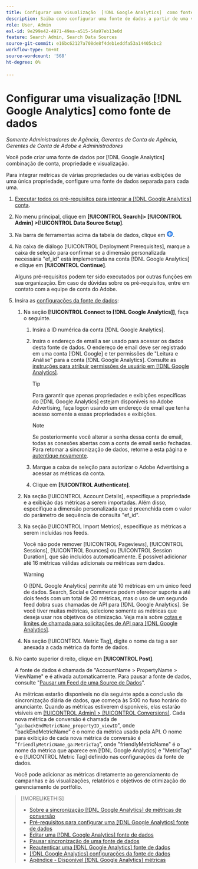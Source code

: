 ```yaml
---
title: Configurar uma visualização  [!DNL Google Analytics]  como fonte de dados
description: Saiba como configurar uma fonte de dados a partir de uma visualização  [!DNL Google Analytics] .
role: User, Admin
exl-id: 9e299e42-4971-49ea-a515-54a97eb13e0d
feature: Search Admin, Search Data Sources
source-git-commit: e16bc62127a708de8f4deb1eddfa53a14405cbc2
workflow-type: tm+mt
source-wordcount: '568'
ht-degree: 0%

---
```


# Configurar uma visualização [!DNL Google Analytics] como fonte de dados

*Somente Administradores de Agência, Gerentes de Conta de Agência, Gerentes de Conta de Adobe e Administradores*

Você pode criar uma fonte de dados por [!DNL Google Analytics] combinação de conta, propriedade e visualização.

Para integrar métricas de várias propriedades ou de várias exibições de uma única propriedade, configure uma fonte de dados separada para cada uma.

1. [Executar todos os pré-requisitos para integrar a [!DNL Google Analytics] conta](data-source-prerequisites.md).

1. No menu principal, clique em **[!UICONTROL Search]> [!UICONTROL Admin] >[!UICONTROL Data Source Setup]**.

1. Na barra de ferramentas acima da tabela de dados, clique em ![Criar](/help/search-social-commerce/assets/add.png "Criar").

1. Na caixa de diálogo [!UICONTROL Deployment Prerequisites], marque a caixa de seleção para confirmar se a dimensão personalizada necessária &quot;ef_id&quot; está implementada na conta [!DNL Google Analytics] e clique em **[!UICONTROL Continue]**.

   Alguns pré-requisitos podem ter sido executados por outras funções em sua organização. Em caso de dúvidas sobre os pré-requisitos, entre em contato com a equipe de conta do Adobe.

1. Insira as [configurações da fonte de dados](data-source-settings.md):

   1. Na seção **[!UICONTROL Connect to [!DNL Google Analytics]]**, faça o seguinte.

      1. Insira a ID numérica da conta [!DNL Google Analytics].

      1. Insira o endereço de email a ser usado para acessar os dados desta fonte de dados. O endereço de email deve ser registrado em uma conta [!DNL Google] e ter permissões de &quot;Leitura e Análise&quot; para a conta [!DNL Google Analytics]. Consulte as [instruções para atribuir permissões de usuário em [!DNL Google Analytics]](https://support.google.com/analytics/answer/9305587).

         >[!TIP]
         >
         >Para garantir que apenas propriedades e exibições específicas do [!DNL Google Analytics] estejam disponíveis no Adobe Advertising, faça logon usando um endereço de email que tenha acesso somente a essas propriedades e exibições.

         >[!NOTE]
         >
         >Se posteriormente você alterar a senha dessa conta de email, todas as conexões abertas com a conta de email serão fechadas. Para retomar a sincronização de dados, retorne a esta página e [autentique novamente](data-source-reauthenticate.md).

      1. Marque a caixa de seleção para autorizar o Adobe Advertising a acessar as métricas da conta.

      1. Clique em **[!UICONTROL Authenticate]**.

   1. Na seção [!UICONTROL Account Details], especifique a propriedade e a exibição das métricas a serem importadas. Além disso, especifique a dimensão personalizada que é preenchida com o valor do parâmetro de sequência de consulta &quot;ef_id&quot;.

   1. Na seção [!UICONTROL Import Metrics], especifique as métricas a serem incluídas nos feeds.

      Você não pode remover [!UICONTROL Pageviews], [!UICONTROL Sessions], [!UICONTROL Bounces] ou [!UICONTROL Session Duration], que são incluídos automaticamente. É possível adicionar até 16 métricas válidas adicionais ou métricas sem dados.

      >[!WARNING]
      >
      >O [!DNL Google Analytics] permite até 10 métricas em um único feed de dados. Search, Social e Commerce podem oferecer suporte a até dois feeds com um total de 20 métricas, mas o uso de um segundo feed dobra suas chamadas de API para [!DNL Google Analytics]. Se você tiver muitas métricas, selecione somente as métricas que deseja usar nos objetivos de otimização. Veja mais sobre [cotas e limites de chamada para solicitações de API para [!DNL Google Analytics]](https://developers.google.com/analytics/devguides/reporting/core/v4/limits-quotas).

   1. Na seção [!UICONTROL Metric Tag], digite o nome da tag a ser anexada a cada métrica da fonte de dados.

1. No canto superior direito, clique em **[!UICONTROL Post]**.

   A fonte de dados é chamada de &quot;AccountName > PropertyName > ViewName&quot; e é ativada automaticamente. Para pausar a fonte de dados, consulte &quot;[Pausar um Feed de uma Source de Dados](data-source-pause.md)&quot;.

   As métricas estarão disponíveis no dia seguinte após a conclusão da sincronização diária de dados, que começa às 5:00 no fuso horário do anunciante. Quando as métricas estiverem disponíveis, elas estarão visíveis em [[!UICONTROL Admin] > [!UICONTROL Conversions]](/help/search-social-commerce/admin/conversion-metrics/conversion-metric-about.md). Cada nova métrica de conversão é chamada de &quot;`ga:backEndMetricName_propertyID_viewID`&quot;, onde &quot;backEndMetricName&quot; é o nome da métrica usado pela API. O nome para exibição de cada nova métrica de conversão é &quot;`friendlyMetricName_ga:MetricTag`&quot;, onde &quot;friendlyMetricName&quot; é o nome da métrica que aparece em [!DNL Google Analytics] e &quot;MetricTag&quot; é o [!UICONTROL Metric Tag] definido nas configurações da fonte de dados.

   Você pode adicionar as métricas diretamente ao gerenciamento de campanhas e às visualizações, relatórios e objetivos de otimização do gerenciamento de portfólio.

>[!MORELIKETHIS]
>
>* [Sobre a sincronização [!DNL Google Analytics] de métricas de conversão](data-source-about.md)
>* [Pré-requisitos para configurar uma [!DNL Google Analytics] fonte de dados](data-source-prerequisites.md)
>* [Editar uma [!DNL Google Analytics] fonte de dados](data-source-edit.md)
>* [Pausar sincronização de uma fonte de dados](data-source-pause.md)
>* [Reautenticar uma [!DNL Google Analytics] fonte de dados](data-source-reauthenticate.md)
>* [[!DNL Google Analytics] configurações da fonte de dados](data-source-settings.md)
>* [Apêndice - Disponível [!DNL Google Analytics] métricas](data-source-ga-metrics.md)
